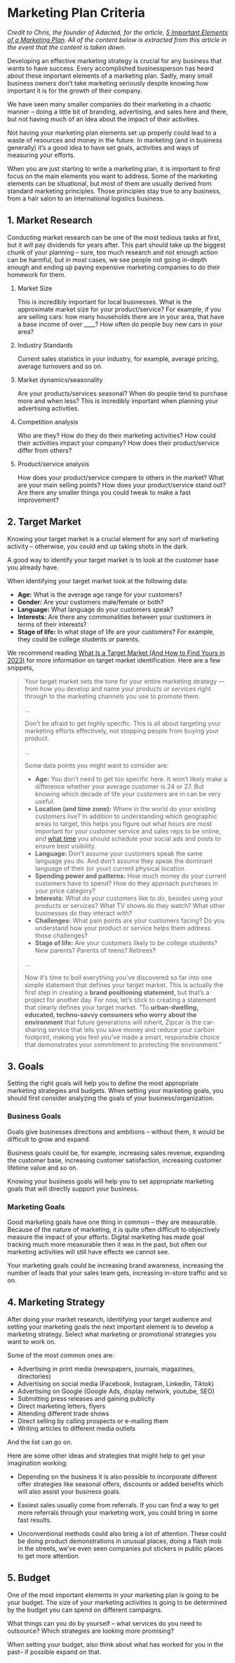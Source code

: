 # Marketing Plan Criteria

_Credit to Chris, the founder of Adacted, for the article, [5 Important Elements of a Marketing Plan](https://adacted.com/marketing-plan-elements/). All of the content below is extracted from this article in the event that the content is taken down._

Developing an effective marketing strategy is crucial for any business that wants to have success. Every accomplished businessperson has heard about these important elements of a marketing plan. Sadly, many small business owners don’t take marketing seriously despite knowing how important it is for the growth of their company.

We have seen many smaller companies do their marketing in a chaotic manner – doing a little bit of branding, advertising, and sales here and there, but not having much of an idea about the impact of their activities.

Not having your marketing plan elements set up properly could lead to a waste of resources and money in the future. In marketing (and in business generally) it’s a good idea to have set goals, activities and ways of measuring your efforts.

When you are just starting to write a marketing plan, it is important to first focus on the main elements you want to address. Some of the marketing elements can be situational, but most of them are usually derived from standard marketing principles. Those principles stay true to any business, from a hair salon to an international logistics business.

## 1. Market Research

Conducting market research can be one of the most tedious tasks at first, but it will pay dividends for years after. This part should take up the biggest chunk of your planning – sure, too much research and not enough action can be harmful, but in most cases, we see people not going in-depth enough and ending up paying expensive marketing companies to do their homework for them.


1. Market Size

   This is incredibly important for local businesses. What is the approximate market size for your product/service? For example, if you are selling cars: how many households there are in your area, that have a base income of over ____? How often do people buy new cars in your area?

2. Industry Standards
   
   Current sales statistics in your industry, for example, average pricing, average turnovers and so on.

3. Market dynamics/seasonality
   
   Are your products/services seasonal? When do people tend to purchase more and when less? This is incredibly important when planning your advertising activities.

4. Competition analysis
   
   Who are they? How do they do their marketing activities? How could their activities impact your company? How does their product/service differ from others?

5. Product/service analysis
   
   How does your product/service compare to others in the market? What are your main selling points? How does your product/service stand out? Are there any smaller things you could tweak to make a fast improvement?

## 2. Target Market

Knowing your target market is a crucial element for any sort of marketing activity – otherwise, you could end up taking shots in the dark.

A good way to identify your target market is to look at the customer base you already have.

When identifying your target market look at the following data:

- **Age:** What is the average age range for your customers?
- **Gender:** Are your customers male/female or both?
- **Language:** What language do your customers speak?
- **Interests:** Are there any commonalities between your customers in terms of their interests?
- **Stage of life:** In what stage of life are your customers? For example, they could be college students or parents.

We recommend reading [What Is a Target Market (And How to Find Yours in 2023)](https://blog.hootsuite.com/target-market/) for more information on target market identification. Here are a few snippets,

 > Your target market sets the tone for your entire marketing strategy — from how you develop and name your products or services right through to the marketing channels you use to promote them.
 >
 > ...
 >
 > Don’t be afraid to get highly specific. This is all about targeting your marketing efforts effectively, not stopping people from buying your product.
 >
 > ...
 >
 > Some data points you might want to consider are:
 >
 > - **Age:** You don’t need to get too specific here. It won’t likely make a difference whether your average customer is 24 or 27. But knowing which decade of life your customers are in can be very useful.
 > - **Location (and time zone):** Where in the world do your existing customers live? In addition to understanding which geographic areas to target, this helps you figure out what hours are most important for your customer service and sales reps to be online, and [what time](https://blog.hootsuite.com/best-time-to-post-on-social-media/) you should schedule your social ads and posts to ensure best visibility.
 > - **Language:** Don’t assume your customers speak the same language you do. And don’t assume they speak the dominant language of their (or your) current physical location.
 > - **Spending power and patterns:** How much money do your current customers have to spend? How do they approach purchases in your price category?
 > - **Interests:** What do your customers like to do, besides using your products or services? What TV shows do they watch? What other businesses do they interact with?
 > - **Challenges:** What pain points are your customers facing? Do you understand how your product or service helps them address those challenges?
 > - **Stage of life:** Are your customers likely to be college students? New parents? Parents of teens? Retirees?
 >
 > ...
 >
 > Now it’s time to boil everything you’ve discovered so far into one simple statement that defines your target market. This is actually the first step in creating a **brand positioning statement**, but that’s a project for another day. For now, let’s stick to creating a statement that clearly defines your target market.
 > “To **urban-dwelling, educated, techno-savvy consumers who worry about the environment** that future generations will inherit, Zipcar is the car-sharing service that lets you save money and reduce your carbon footprint, making you feel you’ve made a smart, responsible choice that demonstrates your commitment to protecting the environment.”

## 3. Goals
Setting the right goals will help you to define the most appropriate marketing strategies and budgets. When setting your marketing goals, you should first consider analyzing the goals of your business/organization.

### Business Goals

Goals give businesses directions and ambitions – without them, it would be difficult to grow and expand.

Business goals could be, for example, increasing sales revenue, expanding the customer base, increasing customer satisfaction, increasing customer lifetime value and so on.

Knowing your business goals will help you to set appropriate marketing goals that will directly support your business.

### Marketing Goals

Good marketing goals have one thing in common – they are measurable. Because of the nature of marketing, it is quite often difficult to objectively measure the impact of your efforts. Digital marketing has made goal tracking much more measurable then it was in the past, but often our marketing activities will still have effects we cannot see.

Your marketing goals could be increasing brand awareness, increasing the number of leads that your sales team gets, increasing in-store traffic and so on.

## 4. Marketing Strategy

After doing your market research, identifying your target audience and setting your marketing goals the next important element is to develop a marketing strategy. Select what marketing or promotional strategies you want to work on.

Some of the most common ones are:

- Advertising in print media (newspapers, journals, magazines, directories)
- Advertising on social media (Facebook, Instagram, Linkedin, Tiktok)
- Advertising on Google (Google Ads, display network, youtube, SEO)
- Submitting press releases and gaining publicity
- Direct marketing letters, flyers
- Attending different trade shows
- Direct selling by calling prospects or e-mailing them
- Writing articles to different media outlets

And the list can go on.

Here are some other ideas and strategies that might help to get your imagination working:

- Depending on the business it is also possible to incorporate different offer strategies like seasonal offers, discounts or added benefits which will also assist your business goals.

- Easiest sales usually come from referrals. If you can find a way to get more referrals through your marketing work, you could bring in some fast results.

- Unconventional methods could also bring a lot of attention. These could be doing product demonstrations in unusual places, doing a flash mob in the streets, we’ve even seen companies put stickers in public places to get more attention.

## 5. Budget

One of the most important elements in your marketing plan is going to be your budget. The size of your marketing activities is going to be determined by the budget you can spend on different campaigns.

What things can you do by yourself – what services do you need to outsource? Which strategies are looking more promising?

When setting your budget, also think about what has worked for you in the past– if possible expand on that.